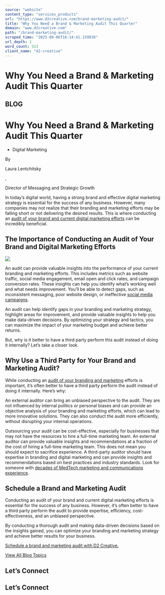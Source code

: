 ```yaml
---
source: "website"
content_type: "services_products"
url: "https://www.d2creative.com/brand-marketing-audit/"
title: "Why You Need a Brand & Marketing Audit This Quarter"
domain: "www.d2creative.com"
path: "/brand-marketing-audit/"
scraped_time: "2025-09-06T16:14:41.159938"
url_depth: 1
word_count: 513
client_name: "d2-creative"
---
```


# Why You Need a Brand & Marketing Audit This Quarter

## BLOG

# Why You Need a Brand & Marketing Audit This Quarter

*   Digital Marketing

By

Laura Lentchitsky

,

Director of Messaging and Strategic Growth

In today’s digital world, having a strong brand and effective digital marketing strategy is essential for the success of any business. However, many companies may not realize that their branding and marketing efforts may be falling short or not delivering the desired results. This is where conducting an [audit of your brand and current digital marketing efforts](https://go.d2creative.com/medtech-digital-marketing/) can be incredibly beneficial.

## The Importance of Conducting an Audit of Your Brand and Digital Marketing Efforts

![](https://d2creativestg.wpenginepowered.com/wp-content/uploads/2023/04/brand-marketing-audit@2x-1024x683.jpg)

An audit can provide valuable insights into the performance of your current branding and marketing efforts. This includes metrics such as website traffic, social media engagement, email open and click rates, and campaign conversion rates. These insights can help you identify what’s working well and what needs improvement. You’ll be able to detect gaps, such as inconsistent messaging, poor website design, or ineffective [social media campaigns](https://go.d2creative.com/life-science-medical-device-social-media-guide/).

An audit can help identify gaps in your branding and marketing strategy, highlight areas for improvement, and provide valuable insights to help you make data-driven decisions. By optimizing your strategy and tactics, you can maximize the impact of your marketing budget and achieve better returns.

But, why is it better to have a third party perform this audit instead of doing it internally? Let’s take a closer look.

## Why Use a Third Party for Your Brand and Marketing Audit?

While conducting an [audit of your branding and marketing](https://go.d2creative.com/medtech-digital-marketing/) efforts is important, it’s often better to have a third party perform the audit instead of doing it internally. Here’s why:

An external auditor can bring an unbiased perspective to the audit. They are not influenced by internal politics or personal biases and can provide an objective analysis of your branding and marketing efforts, which can lead to more innovative solutions. They can also conduct the audit more efficiently, without disrupting your internal operations.

Outsourcing your audit can be cost-effective, especially for businesses that may not have the resources to hire a full-time marketing team. An external auditor can provide valuable insights and recommendations at a fraction of the cost of hiring a full-time marketing team. This does not mean you should expect to sacrifice experience. A third-party auditor should have expertise in branding and digital marketing and can provide insights and recommendations based on best practices and industry standards. Look for someone with [decades of MedTech marketing and communications experience](https://d2creative.com/about-us/).

## Schedule a Brand and Marketing Audit

Conducting an audit of your brand and current digital marketing efforts is essential for the success of any business. However, it’s often better to have a third party perform the audit to provide expertise, efficiency, cost-effectiveness, and an unbiased perspective.

By conducting a thorough audit and making data-driven decisions based on the insights gained, you can optimize your branding and marketing strategy and achieve better results for your business.

[Schedule a brand and marketing audit with D2 Creative.](https://go.d2creative.com/medtech-digital-marketing/)

[View All Blog Topics](https://www.d2creative.com/blog/)

## Let’s Connect

## Let’s Connect
